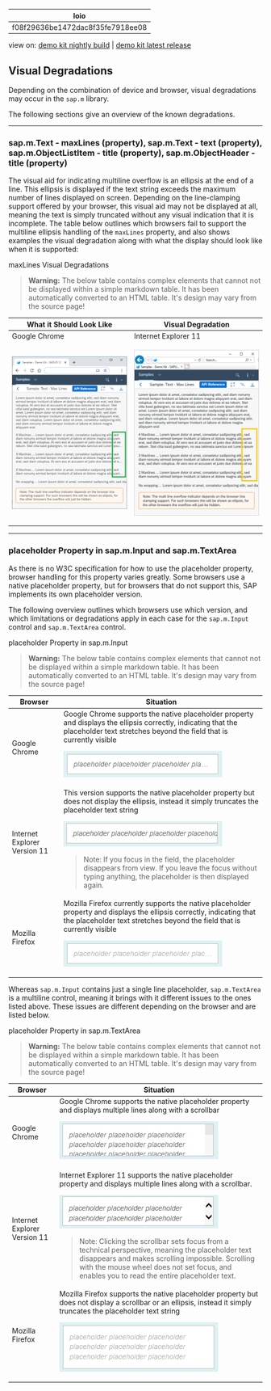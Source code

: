<!-- loiof08f29636be1472dac8f35fe7918ee08 -->

| loio |
| -----|
| f08f29636be1472dac8f35fe7918ee08 |

<div id="loio">

view on: [demo kit nightly build](https://openui5nightly.hana.ondemand.com/#/topic/f08f29636be1472dac8f35fe7918ee08) | [demo kit latest release](https://openui5.hana.ondemand.com/#/topic/f08f29636be1472dac8f35fe7918ee08)</div>

## Visual Degradations

Depending on the combination of device and browser, visual degradations may occur in the `sap.m` library.

The following sections give an overview of the known degradations.

***

### sap.m.Text - maxLines \(property\), sap.m.Text - text \(property\), sap.m.ObjectListItem - title \(property\), sap.m.ObjectHeader - title \(property\)

The visual aid for indicating multiline overflow is an ellipsis at the end of a line. This ellipsis is displayed if the text string exceeds the maximum number of lines displayed on screen. Depending on the line-clamping support offered by your browser, this visual aid may not be displayed at all, meaning the text is simply truncated without any visual indication that it is incomplete. The table below outlines which browsers fail to support the multiline ellipsis handling of the `maxLines` property, and also shows examples the visual degradation along with what the display should look like when it is supported:

maxLines Visual Degradations<a name="loiof08f29636be1472dac8f35fe7918ee08__table_epw_lwr_tkb"/>

 > **Warning:** The below table contains complex elements that cannot not be displayed within a simple markdown table. It has been automatically converted to an HTML table. It's design may vary from the source page!

<table>
	<thead>
		<tr>
			<th>What it Should Look Like</th>
			<th>Visual Degradation</th>
		</tr>
	</thead>
	<tbody>
		<tr>
			<td>Google Chrome</td>
			<td>Internet Explorer 11</td>
		</tr>
		<tr>
			<td>  

![](loio811e9b66afdd429383f5e7486b74b2f1_HiRes.png) 
			</td>
			<td>  

![](loiod6f168b8cc5d44a8b864b5f98b7cacb0_HiRes.png) 
			</td>
		</tr>
	</tbody>
</table>

***

### placeholder Property in sap.m.Input and sap.m.TextArea

As there is no W3C specification for how to use the placeholder property, browser handling for this property varies greatly. Some browsers use a native placeholder property, but for browsers that do not support this, SAP implements its own placeholder version.

The following overview outlines which browsers use which version, and which limitations or degradations apply in each case for the `sap.m.Input` control and `sap.m.TextArea` control.

placeholder Property in sap.m.Input<a name="loiof08f29636be1472dac8f35fe7918ee08__table_b3z_qkn_pp"/>

 > **Warning:** The below table contains complex elements that cannot not be displayed within a simple markdown table. It has been automatically converted to an HTML table. It's design may vary from the source page!

<table>
	<thead>
		<tr>
			<th>Browser</th>
			<th>Situation</th>
		</tr>
	</thead>
	<tbody>
		<tr>
			<td>Google Chrome</td>
			<td>Google Chrome supports the native placeholder property and displays the ellipsis correctly, indicating that the placeholder text stretches beyond the field that is currently visible 

![](loio1bd3295dab484345b893cba60f1c9d0e_LowRes.png) 
			</td>
		</tr>
		<tr>
			<td>Internet Explorer Version 11</td>
			<td>This version supports the native placeholder property but does not display the ellipsis, instead it simply truncates the placeholder text string 

![](loiobf2a3e65379d44fab92f0812862df1a8_LowRes.png) 
 > Note:
 > If you focus in the field, the placeholder disappears from view. If you leave the focus without typing anything, the placeholder is then displayed again.
			</td>
		</tr>
		<tr>
			<td>Mozilla Firefox</td>
			<td>Mozilla Firefox currently supports the native placeholder property and displays the ellipsis correctly, indicating that the placeholder text stretches beyond the field that is currently visible 

![](loio6fe4bc004f6e4d1fb387c5f7b5836cfd_LowRes.png) 
			</td>
		</tr>
	</tbody>
</table>

Whereas `sap.m.Input` contains just a single line placeholder, `sap.m.TextArea` is a multiline control, meaning it brings with it different issues to the ones listed above. These issues are different depending on the browser and are listed below.

placeholder Property in sap.m.TextArea<a name="loiof08f29636be1472dac8f35fe7918ee08__table_jhl_ykn_pp"/>

 > **Warning:** The below table contains complex elements that cannot not be displayed within a simple markdown table. It has been automatically converted to an HTML table. It's design may vary from the source page!

<table>
	<thead>
		<tr>
			<th>Browser</th>
			<th>Situation</th>
		</tr>
	</thead>
	<tbody>
		<tr>
			<td>Google Chrome</td>
			<td>Google Chrome supports the native placeholder property and displays multiple lines along with a scrollbar 

![](loiof4a1a89df08f4634b70163f18dd33c55_LowRes.png) 
			</td>
		</tr>
		<tr>
			<td>Internet Explorer Version 11</td>
			<td>Internet Explorer 11 supports the native placeholder property and displays multiple lines along with a scrollbar. 

![](loioe5b44ac2447145f9ac2ee6181b929679_LowRes.png) 
 > Note:
 > Clicking the scrollbar sets focus from a technical perspective, meaning the placeholder text disappears and makes scrolling impossible. Scrolling with the mouse wheel does not set focus, and enables you to read the entire placeholder text.
			</td>
		</tr>
		<tr>
			<td>Mozilla Firefox</td>
			<td>Mozilla Firefox supports the native placeholder property but does not display a scrollbar or an ellipsis, instead it simply truncates the placeholder text string 

![](loioc8b3985181a4450fb1252f4f81a25af2_LowRes.png) 
			</td>
		</tr>
	</tbody>
</table>

